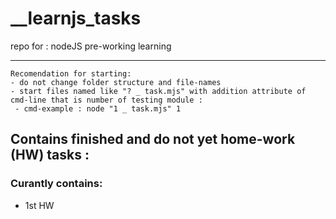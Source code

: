 # __learnjs_tasks
repo for : nodeJS pre-working learning

-----

```
Recomendation for starting:
- do not change folder structure and file-names
- start files named like "? _ task.mjs" with addition attribute of cmd-line that is number of testing module :
 - cmd-example : node "1 _ task.mjs" 1
```

## Contains finished and do not yet home-work (HW) tasks :

### Curantly contains:
- 1st HW
